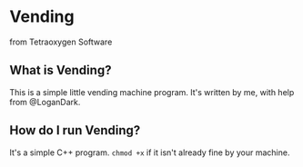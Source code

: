 # Vending
from Tetraoxygen Software

## What is Vending?
This is a simple little vending machine program. It's written by me, with help from @LoganDark.

## How do I run Vending?
It's a simple C++ program. `chmod +x` if it isn't already fine by your machine.
